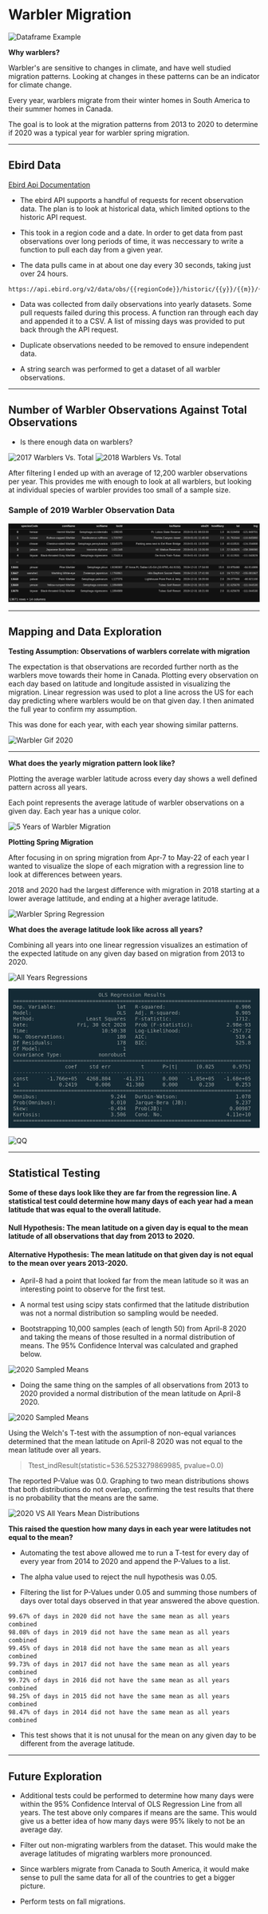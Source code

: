 # Warbler Migration

![Dataframe Example](./images/warbler.gif)

**Why warblers?**

Warbler's are sensitive to changes in climate, and have well studied migration patterns. Looking at changes in these patterns can be an indicator for climate change.

Every year, warblers migrate from their winter homes in South America to their summer homes in Canada. 

The goal is to look at the migration patterns from 2013 to 2020 to determine if 2020 was a typical year for warbler spring migration.
___________

## Ebird Data


[Ebird Api Documentation](https://documenter.getpostman.com/view/664302/S1ENwy59?version=latest)

* The ebird API supports a handful of requests for recent observation data. The plan is to look at historical data, which limited options to the historic API request. 

* This took in a region code and a date. In order to get data from past observations over long periods of time, it was neccessary to write a function to pull each day from a given year. 

* The data pulls came in at about one day every 30 seconds, taking just over 24 hours. 

```
https://api.ebird.org/v2/data/obs/{{regionCode}}/historic/{{y}}/{{m}}/{{d}}
```

* Data was collected from daily observations into yearly datasets. Some pull requests failed during this process. A function ran through each day and appended it to a CSV. A list of missing days was provided to put back through the API request. 

* Duplicate observations needed to be removed to ensure independent data.

* A string search was performed to get a dataset of all warbler observations.
__________________
## Number of Warbler Observations Against Total Observations

* Is there enough data on warblers?

![2017 Warblers Vs. Total](./graphs/monthly_distribution/2017_warbler_observations.jpg)
![2018 Warblers Vs. Total](./graphs/monthly_distribution/2018_warbler_observations.jpg)

After filtering I ended up with an average of 12,200 warbler observations per year. This provides me with enough to look at all warblers, but looking at individual species of warbler provides too small of a sample size.

### Sample of 2019 Warbler Observation Data

![Dataframe Example](./images/obs_df)
____________________


## Mapping and Data Exploration


**Testing Assumption: Observations of warblers correlate with migration**

The expectation is that observations are recorded further north as the warblers move towards their home in Canada. Plotting every observation on each day based on latitude and longitude assisted in visualizing the migration. Linear regression was used to plot a line across the US for each day predicting where warblers would be on that given day. I then animated the full year to confirm my assumption.

This was done for each year, with each year showing similar patterns.

![Warbler Gif 2020](./graphs/2020_migration.gif)

_______________________________

**What does the yearly migration pattern look like?**

Plotting the average warbler latitude across every day shows a well defined pattern across all years. 

Each point represents the average latitude of warbler observations on a given day. Each year has a unique color.

![5 Years of Warbler Migration](./graphs/5_years_boxed.jpg)


**Plotting Spring Migration**

After focusing in on spring migration from Apr-7 to May-22 of each year I wanted to visualize the slope of each migration with a regression line to look at differences between years. 

2018 and 2020 had the largest difference with migration in 2018 starting at a lower average lattitude, and ending at a higher average latitude.

![Warbler Spring Regression](./graphs/warbler_plots/spring_migrations_fit.jpg)

**What does the average latitude look like across all years?**

Combining all years into one linear regression visualizes an estimation of the expected latitude on any given day based on migration from 2013 to 2020.

![All Years Regressions](./graphs/warbler_plots/all_spring_migrations_fit.jpg)

![OLS Results](./images/OLS)


![QQ](./graphs/warbler_plots/regression_qq.jpg)
__________________
## Statistical Testing

**Some of these days look like they are far from the regression line. A statistical test could determine how many days of each year had a mean latitude that was equal to the overall latitude.**

#### Null Hypothesis: The mean latitude on a given day is equal to the mean latitude of all observations that day from 2013 to 2020.

#### Alternative Hypothesis: The mean latitude on that given day is not equal to the mean over years 2013-2020.

* April-8 had a point that looked far from the mean latitude so it was an interesting point to observe for the first test. 

* A normal test using scipy stats confirmed that the latitude distribution was not a normal distribution so sampling would be needed.

* Bootstrapping 10,000 samples (each of length 50) from April-8 2020 and taking the means of those resulted in a normal distribution of means. The 95% Confidence Interval was calculated and graphed below.

![2020 Sampled Means](./graphs/warbler_plots//CLT_2020_8-Apr.jpg)

* Doing the same thing on the samples of all observations from 2013 to 2020 provided a normal distribution of the mean latitude on April-8 2020.

![2020 Sampled Means](./graphs/warbler_plots//CLT_all_years_8-Apr.jpg)

Using the Welch's T-test with the assumption of non-equal variances determined that the mean latitude on April-8 2020 was not equal to the mean latitude over all years. 

>Ttest_indResult(statistic=536.5253279869985, pvalue=0.0)

The reported P-Value was 0.0. Graphing to two mean distributions shows that both distributions do not overlap, confirming the test results that there is no probability that the means are the same.

![2020 VS All Years Mean Distributions](./graphs/warbler_plots//CLT_overlay.jpg)


**This raised the question how many days in each year were latitudes not equal to the mean?**

* Automating the test above allowed me to run a T-test for every day of every year from 2014 to 2020 and append the P-Values to a list. 

* The alpha value used to reject the null hypothesis was 0.05. 

* Filtering the list for P-Values under 0.05 and summing those numbers of days over total days observed in that year answered the above question.

```
99.67% of days in 2020 did not have the same mean as all years combined
98.08% of days in 2019 did not have the same mean as all years combined
99.45% of days in 2018 did not have the same mean as all years combined
99.73% of days in 2017 did not have the same mean as all years combined
99.72% of days in 2016 did not have the same mean as all years combined
98.25% of days in 2015 did not have the same mean as all years combined
98.47% of days in 2014 did not have the same mean as all years combined
```

* This test shows that it is not unusal for the mean on any given day to be different from the average latitude. 

_____________________
## Future Exploration



* Additional tests could be performed to determine how many days were within the 95% Confidence Interval of OLS Regression Line from all years. The test above only compares if means are the same. This would give us a better idea of how many days were 95% likely to not be an average day.

* Filter out non-migrating warblers from the dataset. This would make the average latitudes of migrating warblers more pronounced.

* Since warblers migrate from Canada to South America, it would make sense to pull the same data for all of the countries to get a bigger picture.

* Perform tests on fall migrations.

